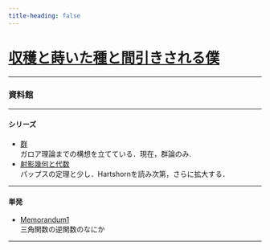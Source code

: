 ```yaml
---
title-heading: false
---
```

<!-- Global site tag (gtag.js) - Google Analytics -->
<script async src="https://www.googletagmanager.com/gtag/js?id=UA-212193483-1"></script>
<script>
  window.dataLayer = window.dataLayer || [];
  function gtag(){dataLayer.push(arguments);}
  gtag('js', new Date());

  gtag('config', 'UA-212193483-1');
</script>


# [収穫と蒔いた種と間引きされる僕](https://koutya0akari.github.io/)
---

### 資料館

---

#### シリーズ
 - [群](/pdf_file/GRF.pdf) <br />
  ガロア理論までの構想を立てている．現在，群論のみ.
 - [射影幾何と代数](/pdf_file/PGA.pdf) <br />
  パップスの定理と少し．Hartshornを読み次第，さらに拡大する．<br />

---

#### 単発
 - [Memorandum1](/pdf_file/Memorandum1.pdf)<br /> 
  三角関数の逆関数のなにか

---

